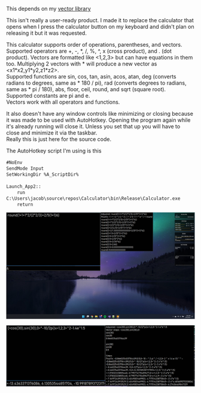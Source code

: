 This depends on my [vector library](https://github.com/Jacbo1/Vector-Math)

This isn't really a user-ready product. I made it to replace the calculator that opens when I press the calculator button on my keyboard and didn't plan on releasing it but it was requested.  
  
This calculator supports order of operations, parentheses, and vectors. Supported operators are +, -, \*, /, %, ^, x (cross product), and . (dot product). Vectors are formatted like <1,2,3> but can have equations in them too. Multiplying 2 vectors with \* will produce a new vector as <x1\*x2,y1\*y2,z1\*z2>.  
Supported functions are sin, cos, tan, asin, acos, atan, deg (converts radians to degrees, same as \* 180 / pi), rad (converts degrees to radians, same as \* pi / 180), abs, floor, ceil, round, and sqrt (square root).  
Supported constants are pi and e.  
Vectors work with all operators and functions.  

It also doesn't have any window controls like minimizing or closing because it was made to be used with AutoHotkey. Opening the program again while it's already running will close it. Unless you set that up you will have to close and minimize it via the taskbar.  
Really this is just here for the source code.  

The AutoHotkey script I'm using is this
```
#NoEnv
SendMode Input
SetWorkingDir %A_ScriptDir%

Launch_App2::
    run C:\Users\jacob\source\repos\Calculator\bin\Release\Calculator.exe
	return
```
![Basic](Screenshots/basic.png)  
  
![Vectors](Screenshots/vectors.png)

